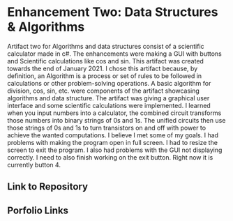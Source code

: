 




# Enhancement Two: Data Structures & Algorithms


Artifact two for Algorithms and data structures consist of a scientific calculator made in c#.  The enhancements were making a GUI with buttons and Scientific calculations like cos and sin. This artifact was created towards the end of January 2021.  I chose this artifact because, by definition, an Algorithm is a process or set of rules to be followed in calculations or other problem-solving operations.  A basic algorithm for division, cos, sin, etc. were components of the artifact showcasing algorithms and data structure. The artifact was giving a graphical user interface and some scientific calculations were implemented.  I learned when you input numbers into a calculator, the combined circuit transforms those numbers into binary strings of 0s and 1s. The unified circuits then use those strings of 0s and 1s to turn transistors on and off with power to achieve the wanted computations.  I believe I met some of my goals. I had problems with making the program open in full screen. I had to resize the screen to exit the program. I also had problems with the GUI not displaying correctly. I need to also finish working on the exit button. Right now it is currently button 4.


## Link to Repository

## Porfolio Links
